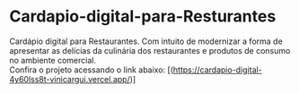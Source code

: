 # Cardapio-digital-para-Resturantes
Cardápio digital para Restaurantes. Com intuito de modernizar a forma de apresentar as delícias da culinária dos restaurantes e produtos de consumo no ambiente comercial.  
Confira o projeto acessando o link abaixo:
[(https://cardapio-digital-4y60lss8t-vinicargui.vercel.app/)]